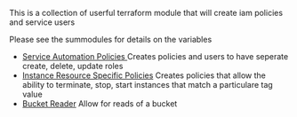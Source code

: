 

This is a collection of userful terraform module that will create iam policies and service users

Please see the summodules for details on the variables

* [Service Automation Policies ](./modules/service-automation-policies/README.md) Creates policies and users to have seperate create, delete, update roles
* [Instance Resource Specific Policies](./modules/resource-specific-policy/README.md) Creates policies that allow the ability to terminate, stop, start instances that match a particulare tag value
* [Bucket Reader](./modules/bucket-reader/README.md) Allow for reads of a bucket
